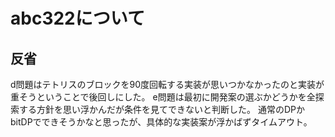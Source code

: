# abc322について

## 反省

d問題はテトリスのブロックを90度回転する実装が思いつかなかったのと実装が重そうということで後回しにした。
e問題は最初に開発案の選ぶかどうかを全探索する方針を思い浮かんだが条件を見てできないと判断した。
通常のDPかbitDPでできそうかなと思ったが、具体的な実装案が浮かばずタイムアウト。
